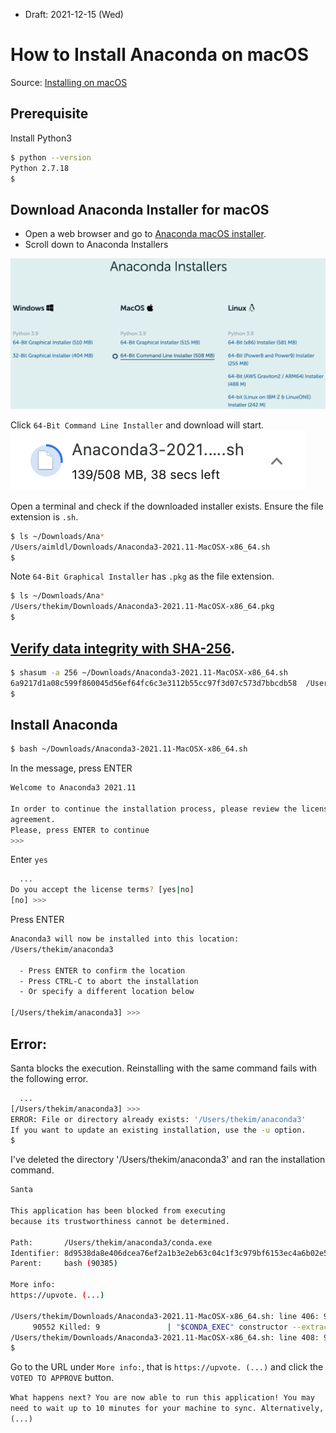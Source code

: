 * Draft: 2021-12-15 (Wed)

# How to Install Anaconda on macOS

Source: [Installing on macOS](https://docs.anaconda.com/anaconda/install/mac-os/)

## Prerequisite
Install Python3
```bash
$ python --version
Python 2.7.18
$
```

## Download Anaconda Installer for macOS
* Open a web browser and go to [Anaconda macOS installer](https://www.anaconda.com/downloads#macos).
* Scroll down to Anaconda Installers
<img src='images/anaconda_installer_macos_64bit_command_line_installer.png'>

Click `64-Bit Command Line Installer` and download will start.
<img src='images/anaconda_installer_macos_64bit_command_line_installer-downloading.png'>

Open a terminal and check if the downloaded installer exists. Ensure the file extension is `.sh`.
```bash
$ ls ~/Downloads/Ana*
/Users/aimldl/Downloads/Anaconda3-2021.11-MacOSX-x86_64.sh
$
```

Note `64-Bit Graphical Installer` has `.pkg` as the file extension.
```bash
$ ls ~/Downloads/Ana*
/Users/thekim/Downloads/Anaconda3-2021.11-MacOSX-x86_64.pkg
$
```

## [Verify data integrity with SHA-256](https://docs.anaconda.com/anaconda/install/hashes/).
```bash
$ shasum -a 256 ~/Downloads/Anaconda3-2021.11-MacOSX-x86_64.sh 
6a9217d1a08c599f860045d56ef64fc6c3e3112b55cc97f3d07c573d7bbcdb58  /Users/thekim/Downloads/Anaconda3-2021.11-MacOSX-x86_64.sh
$
```

## Install Anaconda
```bash
$ bash ~/Downloads/Anaconda3-2021.11-MacOSX-x86_64.sh
```
In the message, press ENTER

```bash
Welcome to Anaconda3 2021.11

In order to continue the installation process, please review the license
agreement.
Please, press ENTER to continue
>>>
```

Enter `yes`
```bash
  ...
Do you accept the license terms? [yes|no]
[no] >>> 
```
Press ENTER
```bash
Anaconda3 will now be installed into this location:
/Users/thekim/anaconda3

  - Press ENTER to confirm the location
  - Press CTRL-C to abort the installation
  - Or specify a different location below

[/Users/thekim/anaconda3] >>> 
```

## Error: 
Santa blocks the execution. Reinstalling with the same command fails with the following error.
```bash
  ...
[/Users/thekim/anaconda3] >>> 
ERROR: File or directory already exists: '/Users/thekim/anaconda3'
If you want to update an existing installation, use the -u option.
$
```

I've deleted the directory '/Users/thekim/anaconda3' and ran the installation command.

```bash
Santa

This application has been blocked from executing
because its trustworthiness cannot be determined.

Path:       /Users/thekim/anaconda3/conda.exe
Identifier: 8d9538da8e406dcea76ef2a1b3e2eb63c04c1f3c979bf6153ec4a6b02e522b37
Parent:     bash (90385)

More info:
https://upvote. (...)

/Users/thekim/Downloads/Anaconda3-2021.11-MacOSX-x86_64.sh: line 406: 90551 Exit 141                { dd if="$THIS_PATH" bs=1 skip=15687381 count=8491 2> /dev/null; dd if="$THIS_PATH" bs=16384 skip=958 count=31578 2> /dev/null; dd if="$THIS_PATH" bs=1 skip=533069824 count=4623 2> /dev/null; }
     90552 Killed: 9               | "$CONDA_EXEC" constructor --extract-tar --prefix "$PREFIX"
/Users/thekim/Downloads/Anaconda3-2021.11-MacOSX-x86_64.sh: line 408: 90559 Killed: 9               "$CONDA_EXEC" constructor --prefix "$PREFIX" --extract-conda-pkgs
$
```
Go to the URL under `More info:`, that is `https://upvote. (...)` and click the `VOTED TO APPROVE` button.

`What happens next?
You are now able to run this application!
You may need to wait up to 10 minutes for your machine to sync.
Alternatively, (...)
`

